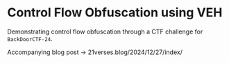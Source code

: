 # Control Flow Obfuscation using VEH

Demonstrating control flow obfuscation through a CTF challenge for `BackDoorCTF-24`.

Accompanying blog post -> 21verses.blog/2024/12/27/index/
